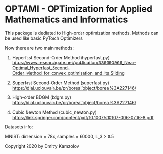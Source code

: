 # OPTAMI - OPTimization for Applied Mathematics and Informatics
This package is dediated to High-order optimization methods.
Methods can be used like basic PyTorch Optimizers.

Now there are two main methods:
1) Hyperfast Second-Order Method (hyperfast.py)
   https://www.researchgate.net/publication/339390966_Near-Optimal_Hyperfast_Second-Order_Method_for_convex_optimization_and_its_Sliding

2) Superfast Second-Order Method (superfast.py)
   https://dial.uclouvain.be/pr/boreal/object/boreal%3A227146/

3) High-order BDGM (bdgm.py)
   https://dial.uclouvain.be/pr/boreal/object/boreal%3A227146/
   
4) Cubic Newton Method (cubic_newton.py)
   https://link.springer.com/content/pdf/10.1007/s10107-006-0706-8.pdf


Datasets info:

MNIST: dimension = 784, samples = 60000, L_3 > 0.5

Copyright 2020 by Dmitry Kamzolov
